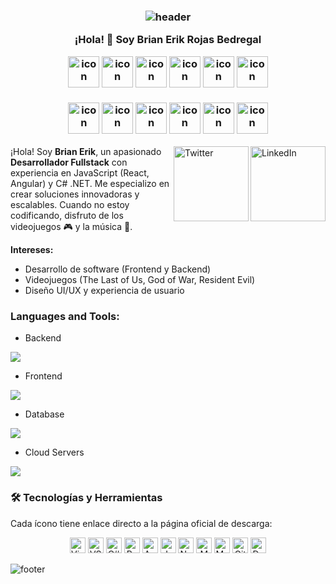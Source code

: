 <h3 align="center">
  
  ![header](https://user-images.githubusercontent.com/59575502/127335491-fdba1874-e943-4d3c-ab8c-678ffe22f8b8.png)
  
  ¡Hola! 👋 Soy Brian Erik Rojas Bedregal

<div align="center">
  <img src="https://techstack-generator.vercel.app/java-icon.svg" alt="icon" width="50" height="50" />
  <img src="https://techstack-generator.vercel.app/python-icon.svg" alt="icon" width="50" height="50" />
  <img src="https://techstack-generator.vercel.app/ts-icon.svg" alt="icon" width="50" height="50" />
  <img src="https://techstack-generator.vercel.app/js-icon.svg" alt="icon"width="50" height="50" />
  <img src="https://techstack-generator.vercel.app/react-icon.svg" alt="icon" width="50" height="50" />
 <img src="https://techstack-generator.vercel.app/mysql-icon.svg" alt="icon" width="50" height="50" />
</div>

<br>

<div align="center">
  <img src="https://techstack-generator.vercel.app/docker-icon.svg" alt="icon" width="50" height="50" />
  <img src="https://techstack-generator.vercel.app/aws-icon.svg" alt="icon" width="50" height="50" />
  <img src="https://techstack-generator.vercel.app/github-icon.svg" alt="icon" width="50" height="50" />
  <img src="https://techstack-generator.vercel.app/prettier-icon.svg" alt="icon" width="50" height="50" />
  <img src="https://techstack-generator.vercel.app/restapi-icon.svg" alt="icon" width="50" height="50" />
  <img src="https://techstack-generator.vercel.app/graphql-icon.svg" alt="icon" width="50" height="50" />
</div>

  

</h3>

<a href="https://www.linkedin.com/in/brian-erik-rojas-bedregal-ab535a372/" target="_blank"><img src="https://user-images.githubusercontent.com/59575502/127343867-952c0121-c592-435d-8085-dc54b6ea6517.png" height="120px" width="120px" alt="LinkedIn" align="right"></a>
<a href="https://twitter.com/tu-twitter" target="_blank"><img src="https://user-images.githubusercontent.com/59575502/127344027-e36cd957-8c9b-40f7-84ed-6da175648343.png" height="120px" width="120px" alt="Twitter" align="right"></a>

¡Hola! Soy **Brian Erik**, un apasionado **Desarrollador Fullstack** con experiencia en JavaScript (React, Angular) y C# .NET. Me especializo en crear soluciones innovadoras y escalables. Cuando no estoy codificando, disfruto de los videojuegos 🎮 y la música 🎵.

**Intereses:**  
- Desarrollo de software (Frontend y Backend)  
- Videojuegos (The Last of Us, God of War, Resident Evil)  
- Diseño UI/UX y experiencia de usuario

<h3 align="left">Languages and Tools:</h3>

- Backend
<p align="left">
  <a href="https://skillicons.dev">
    <img src="https://skillicons.dev/icons?i=php,laravel,java,nodejs,py,spring,flask,fastapi,express,nestjs" />
  </a>
</p>

- Frontend
<p align="left">
  <a href="https://skillicons.dev">
    <img src="https://skillicons.dev/icons?i=ts,js,react,nextjs,redux,tailwind,materialui" />
  </a>
</p>

- Database
<p align="left">
  <a href="https://skillicons.dev">
    <img src="https://skillicons.dev/icons?i=mongodb,mysql,postgresql" />
  </a>
</p>

- Cloud Servers
<p align="left">
  <a href="https://skillicons.dev">
    <img src="https://skillicons.dev/icons?i=azure,aws,gcp,firebase,cloudflare" />
  </a>
</p>

### 🛠 Tecnologías y Herramientas  
Cada ícono tiene enlace directo a la página oficial de descarga:  

<p align="center">
  <a href="https://visualstudio.microsoft.com/" target="_blank"><img src="https://user-images.githubusercontent.com/59575502/127427979-7eddf4e0-1d7e-4735-8564-6a0f641130d6.png" alt="Visual Studio" width="25" height="25" /></a>
  <a href="https://code.visualstudio.com/" target="_blank"><img src="https://user-images.githubusercontent.com/59575502/127427980-4b5ba4cf-daee-474f-a500-872181ccc470.png" alt="VSCode" width="25" height="25" /></a>
  <a href="https://dotnet.microsoft.com/" target="_blank"><img src="https://user-images.githubusercontent.com/59575502/127426965-45da81b5-987d-4f44-b4d7-249fae487a0a.png" alt="C#" width="25" height="25" /></a>
  <a href="https://reactjs.org/" target="_blank"><img src="https://user-images.githubusercontent.com/59575502/127428633-1f18254b-97f9-4358-aec4-3143874035f8.png" alt="React" width="25" height="25" /></a>
  <a href="https://angular.io/" target="_blank"><img src="https://angular.io/assets/images/logos/angular/angular.svg" alt="Angular" width="25" height="25" /></a>
  <a href="https://www.javascript.com/" target="_blank"><img src="https://user-images.githubusercontent.com/59575502/127426312-4a7a6d79-4b40-4b06-8c94-824ea3e8410e.png" alt="JavaScript" width="25" height="25" /></a>
  <a href="https://nodejs.org/" target="_blank"><img src="https://user-images.githubusercontent.com/59575502/127428631-5ab21a62-ac89-4919-9408-724df88ab245.png" alt="Node.js" width="25" height="25" /></a>
  <a href="https://www.mongodb.com/" target="_blank"><img src="https://user-images.githubusercontent.com/59575502/127426153-6f6d6c91-9778-43d9-a1df-95df61f23438.png" alt="MongoDB" width="25" height="25" /></a>
  <a href="https://www.mysql.com/" target="_blank"><img src="https://user-images.githubusercontent.com/59575502/127428630-7563c6a0-4ce4-4b21-9473-b7c2b149f3c4.png" alt="MySQL" width="25" height="25" /></a>
  <a href="https://git-scm.com/" target="_blank"><img src="https://user-images.githubusercontent.com/59575502/127427975-18b027b4-dc7f-4616-b9b4-42019b54e8db.png" alt="Git" width="25" height="25" /></a>
  <a href="https://www.docker.com/" target="_blank"><img src="https://www.docker.com/wp-content/uploads/2022/03/vertical-logo-monochromatic.png" alt="Docker" width="25" height="25" /></a>
</p>



![footer](https://user-images.githubusercontent.com/59575502/127335603-f2ca1bc8-1fdc-4bd6-8dd6-66358fb089a4.png)

